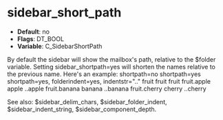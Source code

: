# sidebar_short_path

- **Default**: no
- **Flags**: DT_BOOL
- **Variable**: C_SidebarShortPath

By default the sidebar will show the mailbox's path, relative to the
$folder variable. Setting sidebar_shortpath=yes will shorten the
names relative to the previous name. Here's an example:
shortpath=no shortpath=yes shortpath=yes, folderindent=yes, indentstr=".."
fruit           fruit         fruit
fruit.apple  apple         ..apple
fruit.banana banana        ..banana
fruit.cherry cherry        ..cherry

See also: $sidebar_delim_chars, $sidebar_folder_indent,
$sidebar_indent_string, $sidebar_component_depth.

